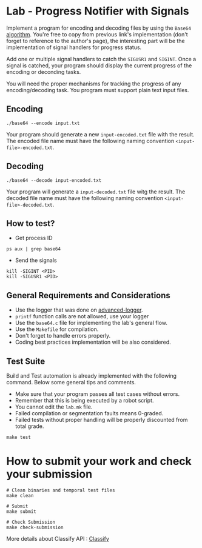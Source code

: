Lab - Progress Notifier with Signals
========================================
Implement a program for encoding and decoding files by using the `Base64` [algorithm](https://en.wikibooks.org/wiki/Algorithm_Implementation/Miscellaneous/Base64).
You're free to copy from  previous link's implementation (don't forget to reference to the author's page), the interesting part will be the implementation of signal handlers for progress status.

Add one or multiple signal handlers to catch the `SIGUSR1` and `SIGINT`. Once a signal is catched, your program should display the current progress of the encoding or deconding tasks.

You will need the proper mechanisms for tracking the progress of any encoding/decoding task. You program must support plain text input files.


Encoding
--------
```
./base64 --encode input.txt
```
Your program should generate a new `input-encoded.txt` file with the result. The encoded file name must have the following naming convention `<input-file>-encoded.txt`.


Decoding
--------
```
./base64 --decode input-encoded.txt
```
Your program will generate a `input-decoded.txt` file witg the result. The decoded file name must have the following naming convention `<input-file>-decoded.txt`.


How to test?
------------
- Get process ID
```
ps aux | grep base64
```

- Send the signals
```
kill -SIGINT <PID>
kill -SIGUSR1 <PID>
```

General Requirements and Considerations
---------------------------------------
- Use the logger that was done on [advanced-logger](https://github.com/CodersSquad/ap-labs/tree/master/labs/advanced-logger).
- `printf` function calls are not allowed, use your logger
- Use the `base64.c` file for implementing the lab's general flow.
- Use the `Makefile` for compilation.
- Don't forget to handle errors properly.
- Coding best practices implementation will be also considered.


Test Suite
----------
Build and Test automation is already implemented with the following command. Below some general tips and comments.

- Make sure that your program passes all test cases without errors.
- Remember that this is being executed by a robot script.
- You cannot edit the `lab.mk` file.
- Failed compilation or segmentation faults means 0-graded.
- Failed tests without proper handling  will be properly discounted from total grade.
```
make test
```


How to submit your work and check your submission
=================================================
```
# Clean binaries and temporal test files
make clean

# Submit
make submit

# Check Submission
make check-submission
```

More details about Classify API : [Classify](../../classify.md)
